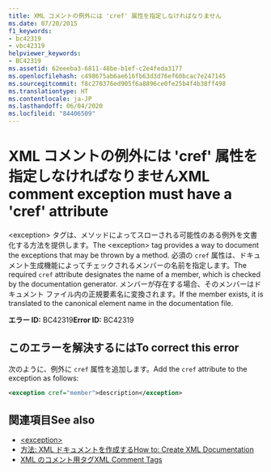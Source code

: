 ```yaml
---
title: XML コメントの例外には 'cref' 属性を指定しなければなりません
ms.date: 07/20/2015
f1_keywords:
- bc42319
- vbc42319
helpviewer_keywords:
- BC42319
ms.assetid: 62eeeba3-6811-48be-b1ef-c2e4feda3177
ms.openlocfilehash: c498675ab6ae616fb63d3d76ef60bcac7e247145
ms.sourcegitcommit: f8c270376ed905f6a8896ce0fe25b4f4b38ff498
ms.translationtype: HT
ms.contentlocale: ja-JP
ms.lasthandoff: 06/04/2020
ms.locfileid: "84406509"
---
```

# <a name="xml-comment-exception-must-have-a-cref-attribute"></a><span data-ttu-id="b819a-102">XML コメントの例外には 'cref' 属性を指定しなければなりません</span><span class="sxs-lookup"><span data-stu-id="b819a-102">XML comment exception must have a 'cref' attribute</span></span>

<span data-ttu-id="b819a-103">\<exception> タグは、メソッドによってスローされる可能性のある例外を文書化する方法を提供します。</span><span class="sxs-lookup"><span data-stu-id="b819a-103">The \<exception> tag provides a way to document the exceptions that may be thrown by a method.</span></span> <span data-ttu-id="b819a-104">必須の `cref` 属性は、ドキュメント生成機能によってチェックされるメンバーの名前を指定します。</span><span class="sxs-lookup"><span data-stu-id="b819a-104">The required `cref` attribute designates the name of a member, which is checked by the documentation generator.</span></span> <span data-ttu-id="b819a-105">メンバーが存在する場合、そのメンバーはドキュメント ファイル内の正規要素名に変換されます。</span><span class="sxs-lookup"><span data-stu-id="b819a-105">If the member exists, it is translated to the canonical element name in the documentation file.</span></span>

<span data-ttu-id="b819a-106">**エラー ID:** BC42319</span><span class="sxs-lookup"><span data-stu-id="b819a-106">**Error ID:** BC42319</span></span>

## <a name="to-correct-this-error"></a><span data-ttu-id="b819a-107">このエラーを解決するには</span><span class="sxs-lookup"><span data-stu-id="b819a-107">To correct this error</span></span>

<span data-ttu-id="b819a-108">次のように、例外に `cref` 属性を追加します。</span><span class="sxs-lookup"><span data-stu-id="b819a-108">Add the `cref` attribute to the exception as follows:</span></span>

```xml
<exception cref="member">description</exception>
```

## <a name="see-also"></a><span data-ttu-id="b819a-109">関連項目</span><span class="sxs-lookup"><span data-stu-id="b819a-109">See also</span></span>

- [\<exception>](../xmldoc/exception.md)
- [<span data-ttu-id="b819a-110">方法: XML ドキュメントを作成する</span><span class="sxs-lookup"><span data-stu-id="b819a-110">How to: Create XML Documentation</span></span>](../../programming-guide/program-structure/how-to-create-xml-documentation.md)
- [<span data-ttu-id="b819a-111">XML のコメント用タグ</span><span class="sxs-lookup"><span data-stu-id="b819a-111">XML Comment Tags</span></span>](../xmldoc/index.md)
